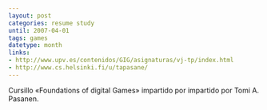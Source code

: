 ```yaml
---
layout: post
categories: resume study
until: 2007-04-01
tags: games
datetype: month
links:
- http://www.upv.es/contenidos/GIG/asignaturas/vj-tp/index.html
- http://www.cs.helsinki.fi/u/tapasane/
---
```


Cursillo «Foundations of digital Games» impartido por impartido por Tomi A. Pasanen.

